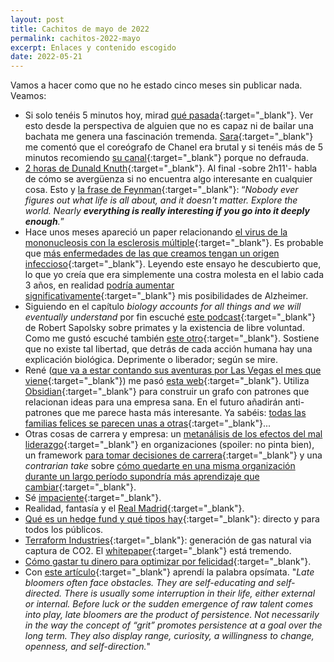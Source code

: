 ```yaml
---
layout: post
title: Cachitos de mayo de 2022
permalink: cachitos-2022-mayo
excerpt: Enlaces y contenido escogido
date: 2022-05-21
---
```


Vamos a hacer como que no he estado cinco meses sin publicar nada. Veamos:

- Si solo tenéis 5 minutos hoy, mirad [qué pasada](https://www.youtube.com/watch?v=656xMvSezK0){:target="_blank"}. Ver esto desde la perspectiva de alguien que no es capaz ni de bailar una bachata me genera una fascinación tremenda. [Sara](https://twitter.com/SaraBarbadillo){:target="_blank"} me comentó que el coreógrafo de Chanel era brutal y si tenéis más de 5 minutos recomiendo [su canal](https://www.youtube.com/user/kylehanagami){:target="_blank"} porque no defrauda.
- [2 horas de Dunald Knuth](https://youtu.be/EE1R8FYUJm0){:target="_blank"}. Al final -sobre 2h11'- habla de cómo se avergüenza si no encuentra algo interesante en cualquier cosa. Esto y [la frase de Feynman](https://www.todostuslibros.com/libros/esta-usted-de-broma-sr-feynman_978-84-9104-279-2){:target="_blank"}: “_Nobody ever figures out what life is all about, and it doesn't matter. Explore the world. Nearly **everything is really interesting if you go into it deeply enough**._”
- Hace unos meses apareció un paper relacionando [el virus de la mononucleosis con la esclerosis múltiple](https://www.science.org/doi/10.1126/science.abj8222){:target="_blank"}. Es probable que [más enfermedades de las que creamos tengan un origen infeccioso](https://www.hardtowrite.com/pathogens/){:target="_blank"}. Leyendo este ensayo he descubierto que, lo que yo creía que era simplemente una costra molesta en el labio cada 3 años, en realidad [podría aumentar significativamente](https://pubmed.ncbi.nlm.nih.gov/10604441/){:target="_blank"} mis posibilidades de Alzheimer. 
- Siguiendo en el capítulo _biology accounts for all things and we will eventually understand_ por fin escuché [este podcast](https://open.spotify.com/episode/0hTRSYij7mRhZ7ncLXJAVK?si=53701fbee15e4f36){:target="_blank"} de Robert Sapolsky sobre primates y la existencia de libre voluntad. Como me gustó escuché también [este otro](https://open.spotify.com/episode/3JPrcd5g7uwLRaJiqD0Qec?si=77e44e21649c4285){:target="_blank"}. Sostiene que no existe tal libertad, que detrás de cada acción humana hay una explicación biológica. Deprimente o liberador; según se mire.
- René ([que va a estar contando sus aventuras por Las Vegas el mes que viene](https://twitter.com/int0thewilde/status/1526964420441677824?cxt=HHwWgICxkZuD77AqAAAA){:target="_blank"}) me pasó [esta web](https://longpressed.com/){:target="_blank"}. Utiliza [Obsidian](https://obsidian.md/){:target="_blank"} para construir un grafo con patrones que relacionan ideas para una empresa sana. En el futuro añadirán anti-patrones que me parece hasta más interesante. Ya sabéis: [todas las familias felices se parecen unas a otras](https://biblioteca.org.ar/libros/133590.pdf){:target="_blank"}...
- Otras cosas de carrera y empresa: un [metanálisis de los efectos del mal liderazgo](https://www.sciencedirect.com/science/article/pii/S1048984312000872){:target="_blank"} en organizaciones (spoiler: no pinta bien), un framework [para tomar decisiones de carrera](https://www.reforge.com/blog/how-to-make-career-decisions){:target="_blank"} y una _contrarian take_ sobre [cómo quedarte en una misma organización durante un largo período supondría más aprendizaje que cambiar](https://twitter.com/danluu/status/1525375481901527040){:target="_blank"}.
- Sé [impaciente](https://www.benkuhn.net/impatient/){:target="_blank"}.
- Realidad, fantasía y el [Real Madrid](https://www.thelastjourno.com/realidad-y-fantasia/){:target="_blank"}.
- [Qué es un hedge fund y qué tipos hay](https://www.youtube.com/watch?v=40Oi8yhc-g8){:target="_blank"}: directo y para todos los públicos.
- [Terraform Industries](https://terraformindustries.com/){:target="_blank"}: generación de gas natural via captura de CO2. El [whitepaper](https://caseyhandmer.wordpress.com/2022/02/03/terraform-industries-whitepaper/){:target="_blank"} está tremendo.
- [Cómo gastar tu dinero para optimizar por felicidad](https://scholar.harvard.edu/files/danielgilbert/files/if-money-doesnt-make-you-happy.nov-12-20101.pdf){:target="_blank"}.
- Con [este artículo](https://commonreader.substack.com/p/i-quit-my-job-to-write-a-book-about){:target="_blank"} aprendí la palabra opsímata. "_Late bloomers often face obstacles. They are self-educating and self-directed. There is usually some interruption in their life, either external or internal. Before luck or the sudden emergence of raw talent comes into play, late bloomers are the product of persistence. Not necessarily in the way the concept of “grit” promotes persistence at a goal over the long term. They also display range, curiosity, a willingness to change, openness, and self-direction._"
